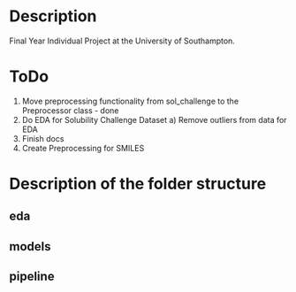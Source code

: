 # Description
Final Year Individual Project at the University of Southampton.
# ToDo
1) Move preprocessing functionality from sol_challenge to the Preprocessor class - done
2) Do EDA for Solubility Challenge Dataset
a) Remove outliers from data for EDA
3) Finish docs
4) Create Preprocessing for SMILES
# Description of the folder structure
## eda
## models
## pipeline

